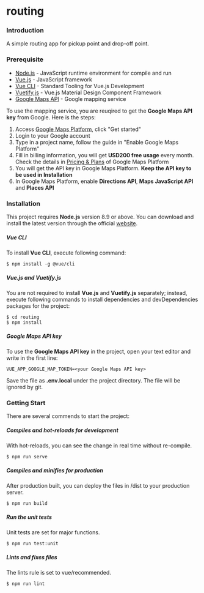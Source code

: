 # routing

### Introduction
A simple routing app for pickup point and drop-off point.

### Prerequisite
* [Node.js](https://nodejs.org/) - JavaScript runtime environment for compile and run
* [Vue.js](https://vuejs.org/) - JavaScript framework
* [Vue CLI](https://cli.vuejs.org/) - Standard Tooling for Vue.js Development
* [Vuetify.js](https://vuetifyjs.com) - Vue.js Material Design Component Framework
* [Google Maps API](https://cloud.google.com/maps-platform) - Google mapping service 

To use the mapping service, you are reuqired to get the **Google Maps API key** from Google. Here is the steps:
1. Access [Google Maps Platform](https://cloud.google.com/maps-platform), click "Get started"
2. Login to your Google account
3. Type in a project name, follow the guide in "Enable Google Maps Platform"
4. Fill in billing information, you will get **USD200 free usage** every month. Check the details in [Pricing & Plans](https://cloud.google.com/maps-platform/pricing) of Google Maps Platform
5. You will get the API key in Google Maps Platform. **Keep the API key to be used in Installation**
6. In Google Maps Platform, enable **Directions API**, **Maps JavaScript API** and **Places API**

### Installation
This project requires **Node.js** version 8.9 or above. You can download and install the latest version through the official [website](https://nodejs.org/).

##### Vue CLI
To install **Vue CLI**, execute following command:
```
$ npm install -g @vue/cli
```

##### Vue.js and Vuetify.js
You are not required to install **Vue.js** and **Vuetify.js** separately; instead, execute following commands to install dependencies and devDependencies packages for the project:
```
$ cd routing
$ npm install
```

##### Google Maps API key
To use the **Google Maps API key** in the project, open your text editor and write in the first line:

``
VUE_APP_GOOGLE_MAP_TOKEN=<your Google Maps API key>
``

Save the file as **.env.local** under the project <root> directory. The file will be ignored by git.

### Getting Start
There are several commends to start the project:

##### Compiles and hot-reloads for development
With hot-reloads, you can see the change in real time without re-compile.
```
$ npm run serve
```

##### Compiles and minifies for production
After production built, you can deploy the files in <root>/dist to your production server.
```
$ npm run build
```

##### Run the unit tests
Unit tests are set for major functions.
```
$ npm run test:unit
```

##### Lints and fixes files
The lints rule is set to vue/recommended.
```
$ npm run lint
```
